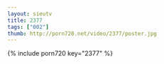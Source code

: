```yaml
--- 
layout: sieutv
title: 2377
tags: ["002"]
thumb: http://porn720.net/video/2377/poster.jpg
---
```

{% include porn720 key="2377" %} 
